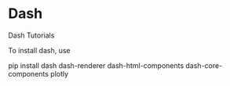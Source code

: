 # Dash
Dash Tutorials

To install dash, use 

pip install dash dash-renderer dash-html-components dash-core-components plotly

